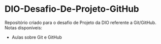 # DIO-Desafio-De-Projeto-GitHub
Repositório criado para o desafio de Projeto da DIO referente a Git/GitHub. Notas disponíveis:

* Aulas sobre Git e GitHub


